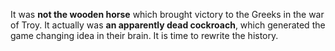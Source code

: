 It was **not the wooden horse** which brought victory to the Greeks in the war of Troy. It actually was **an apparently dead
cockroach**, which generated the game changing idea in their brain. It is time to rewrite the history.
